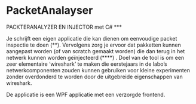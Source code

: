 # PacketAnalayser

PACKTERANALYZER EN INJECTOR met C# ***

Je schrijft een eigen applicatie die kan dienen om eenvoudige packet inspectie te doen (**). 
Vervolgens zorg je ervoor dat pakketten kunnen aangepast worden (of van scratch gemaakt worden) die dan terug in het netwerk kunnen worden
geïnjecteerd (****) . Doel van de tool is om een zeer elementaire ‘wireshark’ te maken die eerstejaars in de labo’s netwerkcomponenten 
zouden kunnen gebruiken voor kleine experimenten zonder overdonderd te worden door de uitgebreide eigenschappen van wireshark.

De applicatie is een WPF applicatie met een verzorgde frontend.
